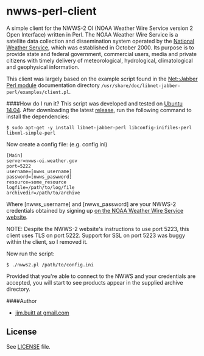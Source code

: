 # nwws-perl-client

A simple client for the NWWS-2 OI (NOAA Weather Wire Service version 2 Open Interface) written in Perl. The NOAA Weather Wire Service is a satellite data collection and dissemination system operated by the [National Weather Service](http://weather.gov), which was established in October 2000. Its purpose is to provide state and federal government, commercial users, media and private citizens with timely delivery of meteorological, hydrological, climatological and geophysical information. 

This client was largely based on the example script found in the [Net::Jabber Perl module](http://search.cpan.org/~reatmon/Net-Jabber-2.0/lib/Net/Jabber.pm) documentation directory `/usr/share/doc/libnet-jabber-perl/examples/client.pl`.

####How do I run it?
This script was developed and tested on [Ubuntu 14.04](http://ubuntu.com). After downloading the latest [release](https://github.com/jbuitt/nwws-perl-client), run the following command to install the dependencies:

```
$ sudo apt-get -y install libnet-jabber-perl libconfig-inifiles-perl libxml-simple-perl
```

Now create a config file: (e.g. config.ini)

```
[Main]
server=nwws-oi.weather.gov
port=5222
username=[nwws_username]
password=[nwws_paswword]
resource=some_resource
logfile=/path/to/log/file
archivedir=/path/to/archive
```

Where [nwws_username] and [nwws_password] are your NWWS-2 credentials obtained by signing up [on the NOAA Weather Wire Service website](http://www.nws.noaa.gov/nwws/#NWWS_OI_Request).

NOTE: Despite the NWWS-2 website's instructions to use port 5223, this client uses TLS on port 5222. Support for SSL on port 5223 was buggy within the client, so I removed it.

Now run the script:

```
$ ./nwws2.pl /path/to/config.ini
```

Provided that you're able to connect to the NWWS and your credentials are accepted, you will start to see products appear in the supplied archive directory.

####Author

+	[jim.buitt at gmail.com](mailto:jim.buitt@gmail.com)

## License

See [LICENSE](https://github.com/jbuitt/nwws-perl-client/blob/master/LICENSE) file.

